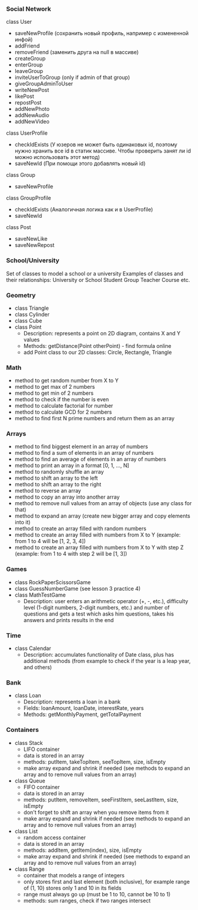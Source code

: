 ### Social Network
class User
- saveNewProfile (сохранить новый профиль, например с измененной инфой)
- addFriend
- removeFriend (заменить друга на null в массиве)
- createGroup
- enterGroup
- leaveGroup
- inviteUserToGroup (only if admin of that group)
- giveGroupAdminToUser
- writeNewPost
- likePost
- repostPost
- addNewPhoto
- addNewAudio
- addNewVideo

class UserProfile
- checkIdExists (У юзеров не может быть одинаковых id, поэтому нужно хранить все id в статик массиве. Чтобы проверить занят ли id можно использовать этот метод)
- saveNewId (При помощи этого добавлять новый id)

class Group
- saveNewProfile

class GroupProfile
- checkIdExists (Аналогичная логика как и в UserProfile)
- saveNewId

class Post
- saveNewLike
- saveNewRepost

### School/University
Set of classes to model a school or a university
Examples of classes and their relationships:
University or School
Student
Group
Teacher
Course
etc.


### Geometry
- class Triangle
- class Cylinder
- class Cube
- class Point
    * Description: represents a point on 2D diagram, contains X and Y values
    * Methods: getDistance(Point otherPoint) - find formula online
    * add Point class to our 2D classes: Circle, Rectangle, Triangle

### Math
- method to get random number from X to Y
- method to get max of 2 numbers
- method to get min of 2 numbers
- method to check if the number is even
- method to calculate factorial for number
- method to calculate GCD for 2 numbers
- method to find first N prime numbers and return them as an array

### Arrays
- method to find biggest element in an array of numbers
- method to find a sum of elements in an array of numbers
- method to find an average of elements in an array of numbers
- method to print an array in a format [0, 1, ..., N]
- method to randomly shuffle an array
- method to shift an array to the left
- method to shift an array to the right
- method to reverse an array
- method to copy an array into another array
- method to remove null values from an array of objects (use any class for that)
- method to expand an array (create new bigger array and copy elements into it)
- method to create an array filled with random numbers
- method to create an array filled with numbers from X to Y (example: from 1 to 4 will be [1, 2, 3, 4])
- method to create an array filled with numbers from X to Y with step Z (example: from 1 to 4 with step 2 will be [1, 3])

### Games
- class RockPaperScissorsGame
- class GuessNumberGame (see lesson 3 practice 4)
- class MathTestGame
    * Description: user enters an arithmetic operator (+, -, etc.), difficulty level (1-digit numbers, 2-digit numbers, etc.) 
    and number of questions and gets a test which asks him questions, takes his answers and prints results in the end

### Time
- class Calendar
    * Description: accumulates functionality of Date class, plus has additional methods (from example to check if the 
    year is a leap year, and others)
   
### Bank
- class Loan
    * Description: represents a loan in a bank
    * Fields: loanAmount, loanDate, interestRate, years
    * Methods: getMonthlyPayment, getTotalPayment
    
### Containers
- class Stack
    * LIFO container
    * data is stored in an array
    * methods: putItem, takeTopItem, seeTopItem, size, isEmpty
    * make array expand and shrink if needed (see methods to expand an array and to remove null values from an array)
- class Queue
    * FIFO container
    * data is stored in an array
    * methods: putItem, removeItem, seeFirstItem, seeLastItem, size, isEmpty
    * don't forget to shift an array when you remove items from it
    * make array expand and shrink if needed (see methods to expand an array and to remove null values from an array)
- class List
    * random access container
    * data is stored in an array
    * methods: addItem, getItem(index), size, isEmpty
    * make array expand and shrink if needed (see methods to expand an array and to remove null values from an array)
- class Range
    * container that models a range of integers
    * only stores first and last element (both inclusive), for example range of (1, 10) stores only 1 and 10 in its fields
    * range must always go up (must be 1 to 10, cannot be 10 to 1)
    * methods: sum ranges, check if two ranges intersect
    